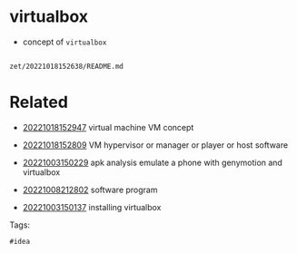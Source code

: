 # virtualbox

- concept of `virtualbox`

```
```

` zet/20221018152638/README.md `

# Related

- [20221018152947](/zet/20221018152947/README.md) virtual machine VM concept

- [20221018152809](/zet/20221018152809/README.md) VM hypervisor or manager or player or host software

- [20221003150229](/zet/20221003150229/README.md) apk analysis emulate a phone with genymotion and virtualbox

- [20221008212802](/zet/20221008212802/README.md) software program

- [20221003150137](/zet/20221003150137/README.md) installing virtualbox

Tags:

    #idea
